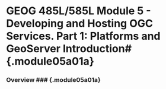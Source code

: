 <!---------------------------------------------------------------------------->
<!-- Week 13 ----------------------------------------------------------------->
<!-- Lecture 05 a 01 a ------------------------------------------------------->
<!-- Developing and Hosting OGC Services-------------------------------------->
<!-- Platforms and GeoServer Introduction------------------------------------->
<!---------------------------------------------------------------------------->

# GEOG 485L/585L Module 5 - Developing and Hosting OGC Services. Part 1: Platforms and GeoServer Introduction# {.module05a01a}

### Overview ###  {.module05a01a}


